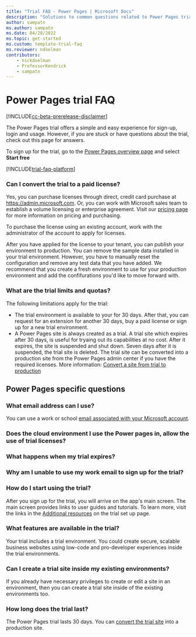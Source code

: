 ```yaml
---  
title: "Trial FAQ - Power Pages | Microsoft Docs"
description: "Solutions to common questions related to Power Pages trial setup and management. Learn how to resolve platform and app-specific issues."
author: sampatn
ms.author: sampatn
ms.date: 04/28/2022
ms.topic: get-started
ms.custom: template-trial-faq
ms.reviewer: ndoelman
contributors:
    - nickdoelman
    - ProfessorKendrick
    - sampatn
---
```



<!--Remove all the comments in this template before you merge to the main branch.-->

<!--This template provides the basic structure of a trial frequently asked questions page. The first part of this page contains app-specific questions and answers. The second half of the page contains platform-specific issues that are pulled from a shared include statement to avoid duplicating information.
For Project Beethoven, we are focusing on the following core principles:
- Keep the frequently asked questions page minimal and consistent with this template
- Link out to additional information where possible
- Reuse content on the FAQ page by using the platform include statement
To provide feedback on this template, contact [Alex Ferguson](mailto:alex.ferguson@microsoft.com).-->

# Power Pages trial FAQ

[!INCLUDE[cc-beta-prerelease-disclaimer](../includes/cc-beta-prerelease-disclaimer.md)]

The Power Pages trial offers a simple and easy experience for sign-up, login and usage. However, if you are stuck or have questions about the trial, check out this page for answers. 

To sign up for the trial, go to the [Power Pages overview page](https://powerapps.microsoft.com/en-us/powerpages/) and select **Start free**

[!INCLUDE[trial-faq-platform](../includes/trial-faq-platform.md)]


### Can I convert the trial to a paid license?

Yes, you can purchase licenses through direct, credit card purchase at https://admin.microsoft.com. Or, you can work with Microsoft sales team to establish a volume licensing or enterprise agreement. Visit our [pricing page](https://powerapps.microsoft.com/en-us/pricing/) for more information on pricing and purchasing. 

To purchase the license using an existing account, work with the administrator of the account to apply for licenses. 

After you have applied for the license to your tenant, you can publish your environment to production. You can remove the sample data installed in your trial environment. However, you have to manually reset the configuration and remove any test data that you have added. We recommend that you create a fresh environment to use for your production environment and add the confifurations you'd like to move forward with. 

### What are the trial limits and quotas?

The following limitations apply for the trial:
- The trial environment is available to your for 30 days. After that, you can request for an extension for another 30 days, buy a paid license or sign up for a new trial environment. 
- A Power Pages site is always created as a trial. A trial site which expires after 30 days, is useful for tryaing out its capabilities at no cost. After it expires, the site is suspended and shut down. Seven days after it is suspended, the trial site is deleted. The trial site can be converted into a production site from the Power Pages admin center if you have the required licenses. More information: [Convert a site from trial to production](https://docs.microsoft.com/en-us/power-apps/maker/portals/admin/convert-portal#convert-a-portal-from-trial-to-production)

## Power Pages specific questions

### What email address can I use?

You can use a work or school [email associated with your Microsoft account](https://support.microsoft.com/windows/what-is-a-microsoft-account-4a7c48e9-ff5a-e9c6-5a5c-1a57d66c3bfa).

### Does the cloud environment I use the Power pages in, allow the use of trial licenses? 

### What happens when my trial expires?

### Why am I unable to use my work email to sign up for the trial?

### How do I start using the trial?

After you sign up for the trial, you will arrive on the app's main screen. The main screen provides links to user guides and tutorials. To learn more, visit the links in the [Additional resources](trial-signup.md#additional-resources) on the trial set up page.

### What features are available in the trial?

Your trial includes a trial environment. You could create secure, scalable business websites using low-code and pro-developer experiences inside the trial environments. 

### Can I create a trial site inside my existing environments?

If you already have necessary privileges to create or edit a site in an environment, then you can create a trial site inside of the existing environments too. 

### How long does the trial last?

The Power Pages trial lasts 30 days. You can [convert the trial site](https://docs.microsoft.com/en-us/power-apps/maker/portals/admin/convert-portal#convert-a-portal-from-trial-to-production) into a production site.  

<!--As [mentioned below](<!--Name of this page.md#how-do-i-extend-the-trial), you can extend the trial once.-->
